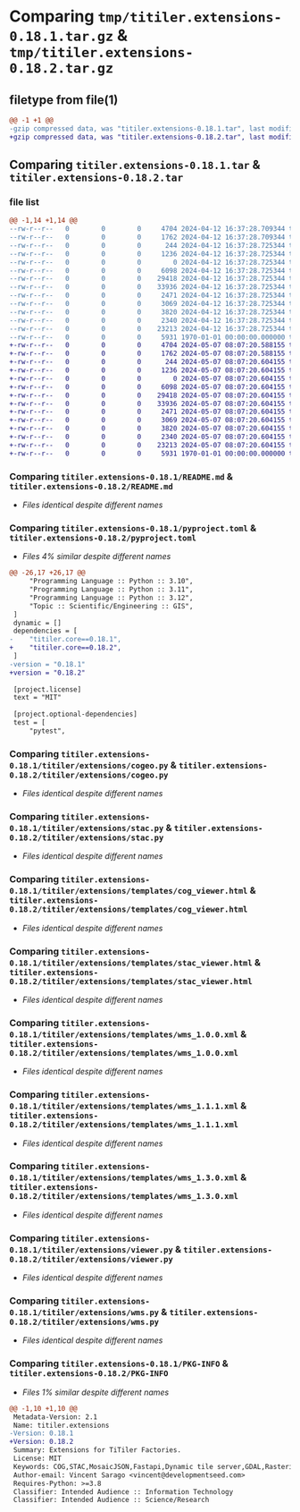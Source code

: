 # Comparing `tmp/titiler.extensions-0.18.1.tar.gz` & `tmp/titiler.extensions-0.18.2.tar.gz`

## filetype from file(1)

```diff
@@ -1 +1 @@
-gzip compressed data, was "titiler.extensions-0.18.1.tar", last modified: Fri Apr 12 16:38:00 2024, max compression
+gzip compressed data, was "titiler.extensions-0.18.2.tar", last modified: Tue May  7 08:07:52 2024, max compression
```

## Comparing `titiler.extensions-0.18.1.tar` & `titiler.extensions-0.18.2.tar`

### file list

```diff
@@ -1,14 +1,14 @@
--rw-r--r--   0        0        0     4704 2024-04-12 16:37:28.709344 titiler.extensions-0.18.1/README.md
--rw-r--r--   0        0        0     1762 2024-04-12 16:37:28.709344 titiler.extensions-0.18.1/pyproject.toml
--rw-r--r--   0        0        0      244 2024-04-12 16:37:28.725344 titiler.extensions-0.18.1/titiler/extensions/__init__.py
--rw-r--r--   0        0        0     1236 2024-04-12 16:37:28.725344 titiler.extensions-0.18.1/titiler/extensions/cogeo.py
--rw-r--r--   0        0        0        0 2024-04-12 16:37:28.725344 titiler.extensions-0.18.1/titiler/extensions/py.typed
--rw-r--r--   0        0        0     6098 2024-04-12 16:37:28.725344 titiler.extensions-0.18.1/titiler/extensions/stac.py
--rw-r--r--   0        0        0    29418 2024-04-12 16:37:28.725344 titiler.extensions-0.18.1/titiler/extensions/templates/cog_viewer.html
--rw-r--r--   0        0        0    33936 2024-04-12 16:37:28.725344 titiler.extensions-0.18.1/titiler/extensions/templates/stac_viewer.html
--rw-r--r--   0        0        0     2471 2024-04-12 16:37:28.725344 titiler.extensions-0.18.1/titiler/extensions/templates/wms_1.0.0.xml
--rw-r--r--   0        0        0     3069 2024-04-12 16:37:28.725344 titiler.extensions-0.18.1/titiler/extensions/templates/wms_1.1.1.xml
--rw-r--r--   0        0        0     3820 2024-04-12 16:37:28.725344 titiler.extensions-0.18.1/titiler/extensions/templates/wms_1.3.0.xml
--rw-r--r--   0        0        0     2340 2024-04-12 16:37:28.725344 titiler.extensions-0.18.1/titiler/extensions/viewer.py
--rw-r--r--   0        0        0    23213 2024-04-12 16:37:28.725344 titiler.extensions-0.18.1/titiler/extensions/wms.py
--rw-r--r--   0        0        0     5931 1970-01-01 00:00:00.000000 titiler.extensions-0.18.1/PKG-INFO
+-rw-r--r--   0        0        0     4704 2024-05-07 08:07:20.588155 titiler.extensions-0.18.2/README.md
+-rw-r--r--   0        0        0     1762 2024-05-07 08:07:20.588155 titiler.extensions-0.18.2/pyproject.toml
+-rw-r--r--   0        0        0      244 2024-05-07 08:07:20.604155 titiler.extensions-0.18.2/titiler/extensions/__init__.py
+-rw-r--r--   0        0        0     1236 2024-05-07 08:07:20.604155 titiler.extensions-0.18.2/titiler/extensions/cogeo.py
+-rw-r--r--   0        0        0        0 2024-05-07 08:07:20.604155 titiler.extensions-0.18.2/titiler/extensions/py.typed
+-rw-r--r--   0        0        0     6098 2024-05-07 08:07:20.604155 titiler.extensions-0.18.2/titiler/extensions/stac.py
+-rw-r--r--   0        0        0    29418 2024-05-07 08:07:20.604155 titiler.extensions-0.18.2/titiler/extensions/templates/cog_viewer.html
+-rw-r--r--   0        0        0    33936 2024-05-07 08:07:20.604155 titiler.extensions-0.18.2/titiler/extensions/templates/stac_viewer.html
+-rw-r--r--   0        0        0     2471 2024-05-07 08:07:20.604155 titiler.extensions-0.18.2/titiler/extensions/templates/wms_1.0.0.xml
+-rw-r--r--   0        0        0     3069 2024-05-07 08:07:20.604155 titiler.extensions-0.18.2/titiler/extensions/templates/wms_1.1.1.xml
+-rw-r--r--   0        0        0     3820 2024-05-07 08:07:20.604155 titiler.extensions-0.18.2/titiler/extensions/templates/wms_1.3.0.xml
+-rw-r--r--   0        0        0     2340 2024-05-07 08:07:20.604155 titiler.extensions-0.18.2/titiler/extensions/viewer.py
+-rw-r--r--   0        0        0    23213 2024-05-07 08:07:20.604155 titiler.extensions-0.18.2/titiler/extensions/wms.py
+-rw-r--r--   0        0        0     5931 1970-01-01 00:00:00.000000 titiler.extensions-0.18.2/PKG-INFO
```

### Comparing `titiler.extensions-0.18.1/README.md` & `titiler.extensions-0.18.2/README.md`

 * *Files identical despite different names*

### Comparing `titiler.extensions-0.18.1/pyproject.toml` & `titiler.extensions-0.18.2/pyproject.toml`

 * *Files 4% similar despite different names*

```diff
@@ -26,17 +26,17 @@
     "Programming Language :: Python :: 3.10",
     "Programming Language :: Python :: 3.11",
     "Programming Language :: Python :: 3.12",
     "Topic :: Scientific/Engineering :: GIS",
 ]
 dynamic = []
 dependencies = [
-    "titiler.core==0.18.1",
+    "titiler.core==0.18.2",
 ]
-version = "0.18.1"
+version = "0.18.2"
 
 [project.license]
 text = "MIT"
 
 [project.optional-dependencies]
 test = [
     "pytest",
```

### Comparing `titiler.extensions-0.18.1/titiler/extensions/cogeo.py` & `titiler.extensions-0.18.2/titiler/extensions/cogeo.py`

 * *Files identical despite different names*

### Comparing `titiler.extensions-0.18.1/titiler/extensions/stac.py` & `titiler.extensions-0.18.2/titiler/extensions/stac.py`

 * *Files identical despite different names*

### Comparing `titiler.extensions-0.18.1/titiler/extensions/templates/cog_viewer.html` & `titiler.extensions-0.18.2/titiler/extensions/templates/cog_viewer.html`

 * *Files identical despite different names*

### Comparing `titiler.extensions-0.18.1/titiler/extensions/templates/stac_viewer.html` & `titiler.extensions-0.18.2/titiler/extensions/templates/stac_viewer.html`

 * *Files identical despite different names*

### Comparing `titiler.extensions-0.18.1/titiler/extensions/templates/wms_1.0.0.xml` & `titiler.extensions-0.18.2/titiler/extensions/templates/wms_1.0.0.xml`

 * *Files identical despite different names*

### Comparing `titiler.extensions-0.18.1/titiler/extensions/templates/wms_1.1.1.xml` & `titiler.extensions-0.18.2/titiler/extensions/templates/wms_1.1.1.xml`

 * *Files identical despite different names*

### Comparing `titiler.extensions-0.18.1/titiler/extensions/templates/wms_1.3.0.xml` & `titiler.extensions-0.18.2/titiler/extensions/templates/wms_1.3.0.xml`

 * *Files identical despite different names*

### Comparing `titiler.extensions-0.18.1/titiler/extensions/viewer.py` & `titiler.extensions-0.18.2/titiler/extensions/viewer.py`

 * *Files identical despite different names*

### Comparing `titiler.extensions-0.18.1/titiler/extensions/wms.py` & `titiler.extensions-0.18.2/titiler/extensions/wms.py`

 * *Files identical despite different names*

### Comparing `titiler.extensions-0.18.1/PKG-INFO` & `titiler.extensions-0.18.2/PKG-INFO`

 * *Files 1% similar despite different names*

```diff
@@ -1,10 +1,10 @@
 Metadata-Version: 2.1
 Name: titiler.extensions
-Version: 0.18.1
+Version: 0.18.2
 Summary: Extensions for TiTiler Factories.
 License: MIT
 Keywords: COG,STAC,MosaicJSON,Fastapi,Dynamic tile server,GDAL,Rasterio,OGC
 Author-email: Vincent Sarago <vincent@developmentseed.com>
 Requires-Python: >=3.8
 Classifier: Intended Audience :: Information Technology
 Classifier: Intended Audience :: Science/Research
```


